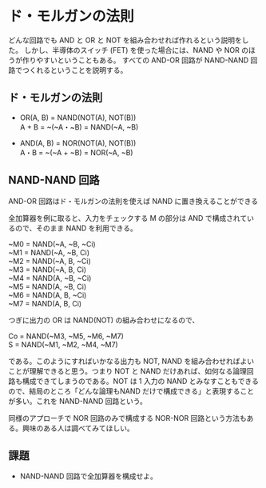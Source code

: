 # ド・モルガンの法則

どんな回路でも AND と OR と NOT を組み合わせれば作れるという説明をした。
しかし、半導体のスイッチ (FET) を使った場合には、NAND や NOR のほうが作りやすいということもある。
すべての AND-OR 回路が NAND-NAND 回路でつくれるということを説明する。

## ド・モルガンの法則

- OR(A, B) = NAND(NOT(A), NOT(B))  
    A + B = ~(~A・~B) = NAND(~A, ~B)

- AND(A, B) = NOR(NOT(A), NOT(B))  
    A・B = ~(~A + ~B) = NOR(~A, ~B)

## NAND-NAND 回路

AND-OR 回路はド・モルガンの法則を使えば NAND に置き換えることができる

全加算器を例に取ると、入力をチェックする M<X> の部分は AND で構成されているので、そのまま NAND を利用できる。

~M0 = NAND(~A, ~B, ~Ci)  
~M1 = NAND(~A, ~B, Ci)  
~M2 = NAND(~A, B, ~Ci)  
~M3 = NAND(~A, B, Ci)  
~M4 = NAND(A, ~B, ~Ci)  
~M5 = NAND(A, ~B, Ci)  
~M6 = NAND(A, B, ~Ci)  
~M7 = NAND(A, B, Ci)  

つぎに出力の OR は NAND(NOT) の組み合わせになるので、

Co = NAND(~M3, ~M5, ~M6, ~M7)  
S = NAND(~M1, ~M2, ~M4, ~M7)  

である。このようにすればいかなる出力も NOT, NAND を組み合わせればよいことが理解できると思う。つまり NOT と NAND だけあれば、如何なる論理回路も構成できてしまうのである。NOT は 1 入力の NAND とみなすこともできるので、結局のところ「どんな論理もNAND だけで構成できる」と表現することが多い。これを NAND-NAND 回路という。

同様のアプローチで NOR 回路のみで構成する NOR-NOR 回路という方法もある。興味のある人は調べてみてほしい。

## 課題

- NAND-NAND 回路で全加算器を構成せよ。



